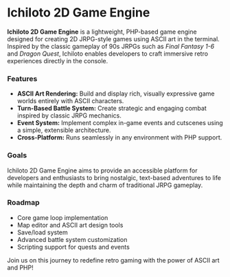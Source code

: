 # Ichiloto 2D Game Engine

**Ichiloto 2D Game Engine** is a lightweight, PHP-based game engine designed for creating 2D JRPG-style games using ASCII art in the terminal. Inspired by the classic gameplay of 90s JRPGs such as *Final Fantasy 1-6* and *Dragon Quest*, Ichiloto enables developers to craft immersive retro experiences directly in the console.

### Features
- **ASCII Art Rendering:** Build and display rich, visually expressive game worlds entirely with ASCII characters.
- **Turn-Based Battle System:** Create strategic and engaging combat inspired by classic JRPG mechanics.
- **Event System:** Implement complex in-game events and cutscenes using a simple, extensible architecture.
- **Cross-Platform:** Runs seamlessly in any environment with PHP support.

### Goals
Ichiloto 2D Game Engine aims to provide an accessible platform for developers and enthusiasts to bring nostalgic, text-based adventures to life while maintaining the depth and charm of traditional JRPG gameplay.

### Roadmap
- Core game loop implementation
- Map editor and ASCII art design tools
- Save/load system
- Advanced battle system customization
- Scripting support for quests and events

Join us on this journey to redefine retro gaming with the power of ASCII art and PHP!
